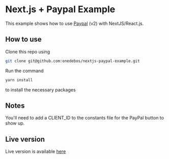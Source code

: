 # Next.js + Paypal Example

This example shows how to use [Paypal](https://paypal.com/) (v2) with NextJS/React.js. 

## How to use

Clone this repo using

```bash
git clone git@github.com:onedebos/nextjs-paypal-example.git
```

Run the command
```bash
yarn install
```

to install the necessary packages

## Notes
You'll need to add a CLIENT_ID to the constants file for the PayPal button to show up.

## Live version
Live version is available [here](http://unruffled-kare-da0f38.netlify.app/)